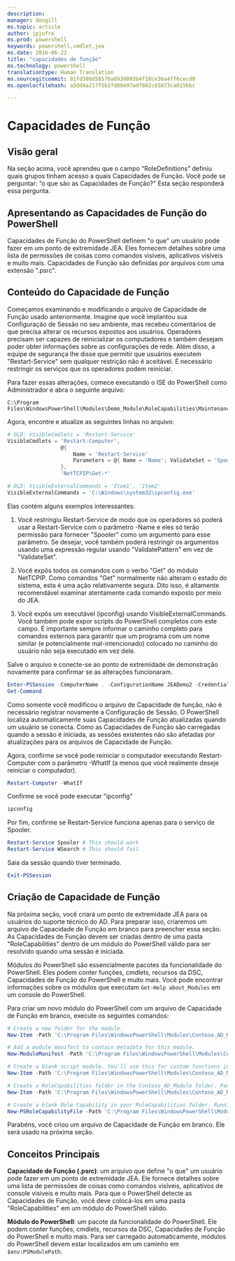 ```yaml
---
description: 
manager: dongill
ms.topic: article
author: jpjofre
ms.prod: powershell
keywords: powershell,cmdlet,jea
ms.date: 2016-06-22
title: "capacidades de função"
ms.technology: powershell
translationtype: Human Translation
ms.sourcegitcommit: 81fd386d58576a8930093b4f18ce36a4ff6cecd0
ms.openlocfilehash: a3dd4a217f5b1fd80e97adf802c65073ca015bbc

---
```


# Capacidades de Função

## Visão geral
Na seção acima, você aprendeu que o campo “RoleDefinitions” definiu quais grupos tinham acesso a quais Capacidades de Função.
Você pode se perguntar: “o que são as Capacidades de Função?"
Esta seção responderá essa pergunta.  

## Apresentando as Capacidades de Função do PowerShell
Capacidades de Função do PowerShell definem "o que" um usuário pode fazer em um ponto de extremidade JEA.
Eles fornecem detalhes sobre uma lista de permissões de coisas como comandos visíveis, aplicativos visíveis e muito mais.
Capacidades de Função são definidas por arquivos com uma extensão ".psrc".

## Conteúdo do Capacidade de Função
Começamos examinando e modificando o arquivo de Capacidade de Função usado anteriormente.
Imagine que você implantou sua Configuração de Sessão no seu ambiente, mas recebeu comentários de que precisa alterar os recursos expostos aos usuários.
Operadores precisam ser capazes de reinicializar os computadores e também desejam poder obter informações sobre as configurações de rede.
Além disso, a equipe de segurança lhe disse que permitir que usuários executem "Restart-Service" sem qualquer restrição não é aceitável.
É necessário restringir os serviços que os operadores podem reiniciar.

Para fazer essas alterações, comece executando o ISE do PowerShell como Administrador e abra o seguinte arquivo:

```
C:\Program Files\WindowsPowerShell\Modules\Demo_Module\RoleCapabilities\Maintenance.psrc
```

Agora, encontre e atualize as seguintes linhas no arquivo:

```PowerShell
# OLD: VisibleCmdlets = 'Restart-Service'
VisibleCmdlets = 'Restart-Computer',
                 @{
                     Name = 'Restart-Service'
                     Parameters = @{ Name = 'Name'; ValidateSet = 'Spooler' }
                 },
                 'NetTCPIP\Get-*'

# OLD: VisibleExternalCommands = 'Item1', 'Item2'
VisibleExternalCommands = 'C:\Windows\system32\ipconfig.exe'
```

Elas contém alguns exemplos interessantes:

1.  Você restringiu Restart-Service de modo que os operadores só poderá usar a Restart-Service com o parâmetro -Name e eles só terão permissão para fornecer "Spooler" como um argumento para esse parâmetro.
Se desejar, você também poderá restringir os argumentos usando uma expressão regular usando "ValidatePattern" em vez de "ValidateSet".

2.  Você expôs todos os comandos com o verbo "Get" do módulo NetTCPIP.
Como comandos "Get" normalmente não alteram o estado do sistema, esta é uma ação relativamente segura.
Dito isso, é altamente recomendável examinar atentamente cada comando exposto por meio do JEA.

3.  Você expôs um executável (ipconfig) usando VisibleExternalCommands.
Você também pode expor scripts do PowerShell completos com este campo.
É importante sempre informar o caminho completo para comandos externos para garantir que um programa com um nome similar (e potencialmente mal-intencionado) colocado no caminho do usuário não seja executado em vez dele.

Salve o arquivo e conecte-se ao ponto de extremidade de demonstração novamente para confirmar se as alterações funcionaram.

```PowerShell
Enter-PSSession -ComputerName . -ConfigurationName JEADemo2 -Credential $NonAdminCred
Get-Command
```
Como somente você modificou o arquivo de Capacidade de função, não é necessário registrar novamente a Configuração de Sessão.
O PowerShell localiza automaticamente suas Capacidades de Função atualizadas quando um usuário se conecta.
Como as Capacidades de Função são carregadas quando a sessão é iniciada, as sessões existentes não são afetadas por atualizações para os arquivos de Capacidade de Função.

Agora, confirme se você pode reiniciar o computador executando Restart-Computer com o parâmetro -WhatIf (a menos que você realmente deseje reiniciar o computador).

```PowerShell
Restart-Computer -WhatIf
```

Confirme se você pode executar "ipconfig"

```PowerShell
ipconfig
```

Por fim, confirme se Restart-Service funciona apenas para o serviço de Spooler.

```PowerShell
Restart-Service Spooler # This should work
Restart-Service WSearch # This should fail
```

Saia da sessão quando tiver terminado.

```PowerShell
Exit-PSSession
```

## Criação de Capacidade de Função
Na próxima seção, você criará um ponto de extremidade JEA para os usuários do suporte técnico do AD.
Para preparar isso, criaremos um arquivo de Capacidade de Função em branco para preencher essa seção.
As Capacidades de Função devem ser criadas dentro de uma pasta "RoleCapabilities" dentro de um módulo do PowerShell válido para ser resolvido quando uma sessão é iniciada.

Módulos do PowerShell são essencialmente pacotes da funcionalidade do PowerShell.
Eles podem conter funções, cmdlets, recursos da DSC, Capacidades de Função do PowerShell e muito mais.
Você pode encontrar informações sobre os módulos que executam `Get-Help about_Modules` em um console do PowerShell.

Para criar um novo módulo do PowerShell com um arquivo de Capacidade de Função em branco, execute os seguintes comandos:  

```PowerShell
# Create a new folder for the module.
New-Item -Path 'C:\Program Files\WindowsPowerShell\Modules\Contoso_AD_Module' -ItemType Directory

# Add a module manifest to contain metadata for this module.
New-ModuleManifest -Path 'C:\Program Files\WindowsPowerShell\Modules\Contoso_AD_Module\Contoso_AD_Module.psd1' -RootModule Contoso_AD_Module.psm1

# Create a blank script module. You'll use this for custom functions in the next section.
New-Item -Path 'C:\Program Files\WindowsPowerShell\Modules\Contoso_AD_Module\Contoso_AD_Module.psm1' -ItemType File

# Create a RoleCapabilities folder in the Contoso_AD_Module folder. PowerShell expects Role Capabilities to be located in a "RoleCapabilities" folder within a module.
New-Item -Path 'C:\Program Files\WindowsPowerShell\Modules\Contoso_AD_Module\RoleCapabilities' -ItemType Directory

# Create a blank Role Capability in your RoleCapabilities folder. Running this command without any additional parameters just creates a blank template.
New-PSRoleCapabilityFile -Path 'C:\Program Files\WindowsPowerShell\Modules\Contoso_AD_Module\RoleCapabilities\ADHelpDesk.psrc'
```

Parabéns, você criou um arquivo de Capacidade de Função em branco.
Ele será usado na próxima seção.

## Conceitos Principais
**Capacidade de Função (.psrc)**: um arquivo que define "o que" um usuário pode fazer em um ponto de extremidade JEA.
Ele fornece detalhes sobre uma lista de permissões de coisas como comandos visíveis, aplicativos de console visíveis e muito mais.
Para que o PowerShell detecte as Capacidades de Função, você deve colocá-los em uma pasta "RoleCapabilities" em um módulo do PowerShell válido.

**Módulo do PowerShell**: um pacote da funcionalidade do PowerShell.
Ele podem conter funções, cmdlets, recursos da DSC, Capacidades de Função do PowerShell e muito mais.
Para ser carregado automaticamente, módulos do PowerShell devem estar localizados em um caminho em `$env:PSModulePath`.




<!--HONumber=Aug16_HO3-->


